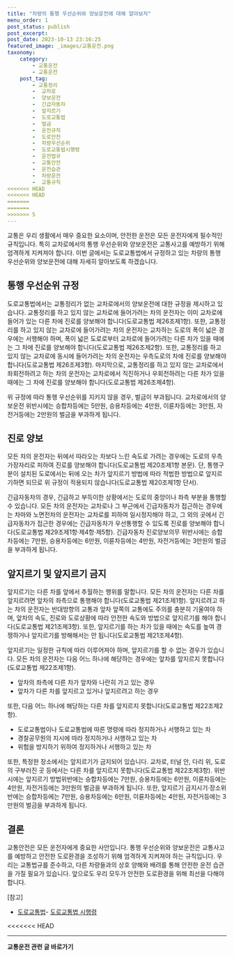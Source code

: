 ```yaml
---
title: "차량의 통행 우선순위와 양보운전에 대해 알아보자"
menu_order: 1
post_status: publish
post_excerpt: 
post_date: 2023-10-13 23:16:25
featured_image: _images/교통운전.png
taxonomy:
    category:
        - 교통운전
        - 교통운전
    post_tag:
        - 교통정리
        -  교차로
        -  양보운전
        -  긴급자동차
        -  앞지르기
        -  도로교통법
        -  벌금
        -  운전규칙
        -  도로안전
        -  차량우선순위
        -  도로교통법시행령
        -  운전법규
        -  교통안전
        -  운전습관
        -  차량운전
        -  교통규칙
<<<<<<< HEAD
<<<<<<< HEAD
=======
=======
>>>>>>> 5
---
```



교통은 우리 생활에서 매우 중요한 요소이며, 안전한 운전은 모든 운전자에게 필수적인 규칙입니다. 특히 교차로에서의 통행 우선순위와 양보운전은 교통사고를 예방하기 위해 엄격하게 지켜져야 합니다. 이번 글에서는 도로교통법에서 규정하고 있는 차량의 통행 우선순위와 양보운전에 대해 자세히 알아보도록 하겠습니다.

## 통행 우선순위 규정

도로교통법에서는 교통정리가 없는 교차로에서의 양보운전에 대한 규정을 제시하고 있습니다. 교통정리를 하고 있지 않는 교차로에 들어가려는 차의 운전자는 이미 교차로에 들어가 있는 다른 차에 진로를 양보해야 합니다(도로교통법 제26조제1항). 또한, 교통정리를 하고 있지 않는 교차로에 들어가려는 차의 운전자는 교차하는 도로의 폭이 넓은 경우에는 서행해야 하며, 폭이 넓은 도로로부터 교차로에 들어가려는 다른 차가 있을 때에는 그 차에 진로를 양보해야 합니다(도로교통법 제26조제2항). 또한, 교통정리를 하고 있지 않는 교차로에 동시에 들어가려는 차의 운전자는 우측도로의 차에 진로를 양보해야 합니다(도로교통법 제26조제3항). 마지막으로, 교통정리를 하고 있지 않는 교차로에서 좌회전하려고 하는 차의 운전자는 교차로에서 직진하거나 우회전하려는 다른 차가 있을 때에는 그 차에 진로를 양보해야 합니다(도로교통법 제26조제4항).

위 규정에 따라 통행 우선순위를 지키지 않을 경우, 벌금이 부과됩니다. 교차로에서의 양보운전 위반시에는 승합차등에는 5만원, 승용차등에는 4만원, 이륜차등에는 3만원, 자전거등에는 2만원의 벌금을 부과하게 됩니다.

## 진로 양보

모든 차의 운전자는 뒤에서 따라오는 차보다 느린 속도로 가려는 경우에는 도로의 우측 가장자리로 피하여 진로를 양보해야 합니다(도로교통법 제20조제1항 본문). 단, 통행구분이 설치된 도로에서는 뒤에 오는 차가 앞지르기 방법에 따라 적법한 방법으로 앞지르기하면 되므로 위 규정이 적용되지 않습니다(도로교통법 제20조제1항 단서).

긴급자동차의 경우, 긴급하고 부득이한 상황에서는 도로의 중앙이나 좌측 부분을 통행할 수 있습니다. 모든 차의 운전자는 교차로나 그 부근에서 긴급자동차가 접근하는 경우에는 차마와 노면전차의 운전자는 교차로를 피하여 일시정지해야 하고, 그 외의 곳에서 긴급자동차가 접근한 경우에는 긴급자동차가 우선통행할 수 있도록 진로를 양보해야 합니다(도로교통법 제29조제1항·제4항·제5항). 긴급자동차 진로양보의무 위반시에는 승합차등에는 7만원, 승용차등에는 6만원, 이륜차등에는 4만원, 자전거등에는 3만원의 벌금을 부과하게 됩니다.

## 앞지르기 및 앞지르기 금지

앞지르기는 다른 차를 앞에서 추월하는 행위를 말합니다. 모든 차의 운전자는 다른 차를 앞지르려면 앞차의 좌측으로 통행해야 합니다(도로교통법 제21조제1항). 앞지르려고 하는 차의 운전자는 반대방향의 교통과 앞차 앞쪽의 교통에도 주의를 충분히 기울여야 하며, 앞차의 속도, 진로와 도로상황에 따라 안전한 속도와 방법으로 앞지르기를 해야 합니다(도로교통법 제21조제3항). 또한, 앞지르기를 하는 차가 있을 때에는 속도를 높여 경쟁하거나 앞지르기를 방해해서는 안 됩니다(도로교통법 제21조제4항).

앞지르기는 일정한 규칙에 따라 이루어져야 하며, 앞지르기를 할 수 없는 경우가 있습니다. 모든 차의 운전자는 다음 어느 하나에 해당하는 경우에는 앞차를 앞지르지 못합니다(도로교통법 제22조제1항).
- 앞차의 좌측에 다른 차가 앞차와 나란히 가고 있는 경우
- 앞차가 다른 차를 앞지르고 있거나 앞지르려고 하는 경우

또한, 다음 어느 하나에 해당하는 다른 차를 앞지르지 못합니다(도로교통법 제22조제2항).
- 도로교통법이나 도로교통법에 따른 명령에 따라 정지하거나 서행하고 있는 차
- 경찰공무원의 지시에 따라 정지하거나 서행하고 있는 차
- 위험을 방지하기 위하여 정지하거나 서행하고 있는 차

또한, 특정한 장소에서는 앞지르기가 금지되어 있습니다. 교차로, 터널 안, 다리 위, 도로의 구부러진 곳 등에서는 다른 차를 앞지르지 못합니다(도로교통법 제22조제3항). 위반 시에는 앞지르기 방법위반에는 승합차등에는 7만원, 승용차등에는 6만원, 이륜차등에는 4만원, 자전거등에는 3만원의 벌금을 부과하게 됩니다. 또한, 앞지르기 금지시기·장소위반에는 승합차등에는 7만원, 승용차등에는 6만원, 이륜차등에는 4만원, 자전거등에는 3만원의 벌금을 부과하게 됩니다.

## 결론

교통안전은 모든 운전자에게 중요한 사안입니다. 통행 우선순위와 양보운전은 교통사고를 예방하고 안전한 도로환경을 조성하기 위해 엄격하게 지켜져야 하는 규칙입니다. 우리는 교통법규를 준수하고, 다른 차량들과의 상호 양해와 배려를 통해 안전한 운전 습관을 가질 필요가 있습니다. 앞으로도 우리 모두가 안전한 도로환경을 위해 최선을 다해야 합니다.

[참고]
- [도로교통법](https://www.law.go.kr/%EB%B2%95%EB%A0%B9/%EB%8F%84%EB%A1%9C%EA%B5%90%ED%86%B5%EB%B2%95)- [도로교통법 시행령](https://www.law.go.kr/%EB%B2%95%EB%A0%B9/%EB%8F%84%EB%A1%9C%EA%B5%90%ED%86%B5%EB%B2%95%EC%8B%9C%ED%96%89%EB%A0%B9)

<<<<<<< HEAD



<!-- wp:separator -->
<hr class="wp-block-separator has-alpha-channel-opacity"/>
<!-- /wp:separator -->

<!-- wp:group {"backgroundColor":"base","layout":{"type":"constrained"}} -->
<div class="wp-block-group has-base-background-color has-background"><!-- wp:paragraph {"align":"center","fontSize":"large"} -->
<p class="has-text-align-center has-large-font-size"><strong>교통운전 관련 글 바로가기</strong></p>
<!-- /wp:paragraph -->


<!-- wp:latest-posts
{"categories":[{"id":1440,"count":19,"description":"","link":"https://uknowlaw.com/category/%ea%b5%90%ed%86%b5%ec%9a%b4%ec%a0%84/","name":"교통운전","slug":"교통운전","taxonomy":"category","parent":0,"meta":[],"_links":{"self":[{"href":"https://uknowlaw.com/wp-json/wp/v2/categories/1440"}],"collection":[{"href":"https://uknowlaw.com/wp-json/wp/v2/categories"}],"about":[{"href":"https://uknowlaw.com/wp-json/wp/v2/taxonomies/category"}],"wp:post_type":[{"href":"https://uknowlaw.com/wp-json/wp/v2/posts?categories=1440"}],"curies":[{"name":"wp","href":"https://api.w.org/{rel}","templated":true}]}}],"postsToShow":100,"excerptLength":28,"postLayout":"grid","columns":2,"featuredImageAlign":"left","featuredImageSizeSlug":"large","fontSize":"medium"} /--></div>
<!-- /wp:group -->
